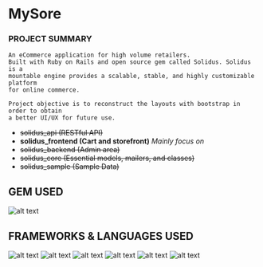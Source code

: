 # MySore

### PROJECT SUMMARY

```
An eCommerce application for high volume retailers. 
Built with Ruby on Rails and open source gem called Solidus. Solidus is a 
mountable engine provides a scalable, stable, and highly customizable platform
for online commerce.

Project objective is to reconstruct the layouts with bootstrap in order to obtain
a better UI/UX for future use.
```

- ~~solidus_api (RESTful API)~~
- **solidus_frontend (Cart and storefront)** *Mainly focus on*
- ~~solidus_backend (Admin area)~~
- ~~solidus_core (Essential models, mailers, and classes)~~
- ~~solidus_sample (Sample Data)~~

## GEM USED

![alt text](http://baronkwan.github.io/assets/images/projects/logo-gem-solidus.png "gem-solidus")

## FRAMEWORKS & LANGUAGES USED

![alt text](http://baronkwan.github.io/assets/images/projects/logo-ruby.png "ruby")
![alt text](http://baronkwan.github.io/assets/images/projects/logo-rubyonrails.png "rubyonrails")
![alt text](http://baronkwan.github.io/assets/images/projects/logo-javascript.png "javascript")
![alt text](http://baronkwan.github.io/assets/images/projects/logo-html5.png "html5")
![alt text](http://baronkwan.github.io/assets/images/projects/logo-css3.png "css3")
![alt text](http://baronkwan.github.io/assets/images/projects/logo-bootstrap.png "bootstrap")


